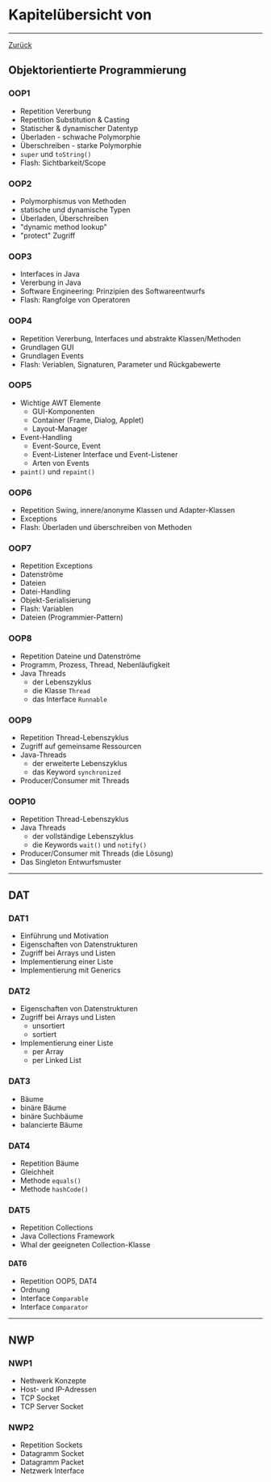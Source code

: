 # Kapitelübersicht von 
---

[Zurück](../README.md)

## Objektorientierte Programmierung

### OOP1
* Repetition Vererbung
* Repetition Substitution & Casting
* Statischer & dynamischer Datentyp
* Überladen - schwache Polymorphie
* Überschreiben - starke Polymorphie
* ``super`` und ``toString()``
* Flash: Sichtbarkeit/Scope

### OOP2
* Polymorphismus von Methoden
* statische und dynamische Typen
* Überladen, Überschreiben
* "dynamic method lookup"
* "protect" Zugriff

### OOP3
* Interfaces in Java 
* Vererbung in Java
* Software Engineering: Prinzipien des Softwareentwurfs
* Flash: Rangfolge von Operatoren

### OOP4
* Repetition Vererbung, Interfaces und abstrakte Klassen/Methoden
* Grundlagen GUI
* Grundlagen Events
* Flash: Veriablen, Signaturen, Parameter und Rückgabewerte

### OOP5
* Wichtige AWT Elemente 
    * GUI-Komponenten
    * Container (Frame, Dialog, Applet)
    * Layout-Manager
* Event-Handling
    * Event-Source, Event
    * Event-Listener Interface und Event-Listener
    * Arten von Events
* ``paint()`` und ``repaint()``

### OOP6
* Repetition Swing, innere/anonyme Klassen und Adapter-Klassen
* Exceptions
* Flash: Überladen und überschreiben von Methoden

### OOP7
* Repetition Exceptions 
* Datenströme
* Dateien
* Datei-Handling
* Objekt-Serialisierung
* Flash: Variablen
* Dateien (Programmier-Pattern)

### OOP8
* Repetition Dateine und Datenströme
* Programm, Prozess, Thread, Nebenläufigkeit
* Java Threads
    * der Lebenszyklus
    * die Klasse ``Thread``
    * das Interface ``Runnable``

### OOP9
* Repetition  Thread-Lebenszyklus
* Zugriff auf gemeinsame Ressourcen
* Java-Threads
    * der erweiterte Lebenszyklus
    * das Keyword ``synchronized``
* Producer/Consumer mit Threads

### OOP10
* Repetition Thread-Lebenszyklus
* Java Threads
    * der vollständige Lebenszyklus
    * die Keywords ``wait()`` und ``notify()``
* Producer/Consumer mit Threads (die Lösung)
* Das Singleton Entwurfsmuster

---

## DAT

### DAT1
* Einführung und Motivation
* Eigenschaften von Datenstrukturen
* Zugriff bei Arrays und Listen
* Implementierung einer Liste
* Implementierung mit Generics

### DAT2
* Eigenschaften von Datenstrukturen
* Zugriff bei Arrays und Listen
    * unsortiert
    * sortiert
* Implementierung einer Liste
    * per Array
    * per Linked List

### DAT3
* Bäume 
* binäre Bäume
* binäre Suchbäume
* balancierte Bäume

### DAT4
* Repetition Bäume
* Gleichheit 
* Methode ``equals()``
* Methode ``hashCode()``

### DAT5
* Repetition Collections
* Java Collections Framework
* Whal der geeigneten Collection-Klasse

#### DAT6
* Repetition OOP5, DAT4
* Ordnung
* Interface ``Comparable``
* Interface ``Comparator``

---

## NWP

### NWP1
* Nethwerk Konzepte
* Host- und IP-Adressen
* TCP Socket
* TCP Server Socket

### NWP2
* Repetition Sockets
* Datagramm Socket
* Datagramm Packet
* Netzwerk Interface
